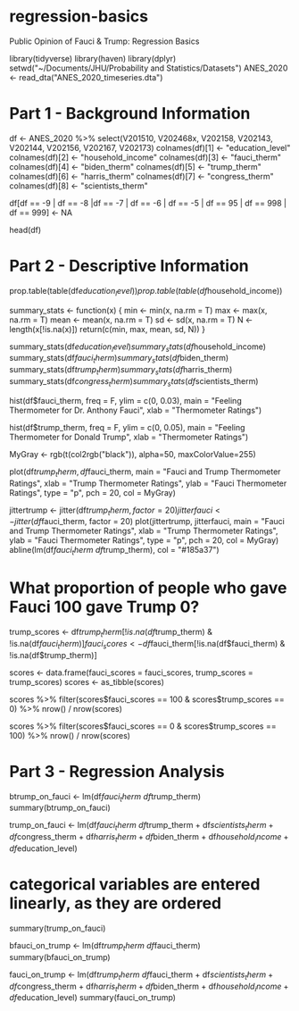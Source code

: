 # regression-basics
Public Opinion of Fauci &amp; Trump: Regression Basics

library(tidyverse)
library(haven)
library(dplyr)
setwd("~/Documents/JHU/Probability and Statistics/Datasets")
ANES_2020 <- read_dta("ANES_2020_timeseries.dta")

# Part 1 - Background Information

df <- ANES_2020 %>% 
  select(V201510, V202468x, V202158, V202143, V202144, V202156, V202167, V202173)
colnames(df)[1] <- "education_level"
colnames(df)[2] <- "household_income"
colnames(df)[3] <- "fauci_therm"
colnames(df)[4] <- "biden_therm"
colnames(df)[5] <- "trump_therm"
colnames(df)[6] <- "harris_therm"
colnames(df)[7] <- "congress_therm"
colnames(df)[8] <- "scientists_therm"

df[df == -9 | df == -8 |df == -7 | df == -6 | df == -5 | df == 95 | 
     df == 998 | df == 999] <- NA

head(df)

# Part 2 - Descriptive Information

prop.table(table(df$education_level))
prop.table(table(df$household_income))

summary_stats <- function(x) {
  min <- min(x, na.rm = T)
  max <- max(x, na.rm = T)
  mean <- mean(x, na.rm = T)
  sd <- sd(x, na.rm = T)
  N <- length(x[!is.na(x)])
  return(c(min, max, mean, sd, N))
}

summary_stats(df$education_level)
summary_stats(df$household_income)
summary_stats(df$fauci_therm)
summary_stats(df$biden_therm)
summary_stats(df$trump_therm)
summary_stats(df$harris_therm)
summary_stats(df$congress_therm)
summary_stats(df$scientists_therm)

hist(df$fauci_therm, 
     freq = F, 
     ylim = c(0, 0.03),
     main = "Feeling Thermometer for Dr. Anthony Fauci", 
     xlab = "Thermometer Ratings")

hist(df$trump_therm, 
     freq = F, 
     ylim = c(0, 0.05), 
     main = "Feeling Thermometer for Donald Trump", 
     xlab = "Thermometer Ratings")

MyGray <- rgb(t(col2rgb("black")), alpha=50, maxColorValue=255)

plot(df$trump_therm, df$fauci_therm, 
     main = "Fauci and Trump Thermometer Ratings",
     xlab = "Trump Thermometer Ratings", 
     ylab = "Fauci Thermometer Ratings",
     type = "p", 
     pch = 20, 
     col = MyGray)

jittertrump <- jitter(df$trump_therm, factor = 20)
jitterfauci <- jitter(df$fauci_therm, factor = 20)
plot(jittertrump, jitterfauci, 
     main = "Fauci and Trump Thermometer Ratings",
     xlab = "Trump Thermometer Ratings", 
     ylab = "Fauci Thermometer Ratings",
     type = "p", 
     pch = 20, 
     col = MyGray)
abline(lm(df$fauci_therm ~ df$trump_therm), col = "#185a37")

# What proportion of people who gave Fauci 100 gave Trump 0?
trump_scores <- df$trump_therm[!is.na(df$trump_therm) & !is.na(df$fauci_therm)]
fauci_scores <- df$fauci_therm[!is.na(df$fauci_therm) & !is.na(df$trump_therm)]

scores <- data.frame(fauci_scores = fauci_scores, 
                     trump_scores = trump_scores)
scores <- as_tibble(scores)

scores %>%
  filter(scores$fauci_scores == 100 & scores$trump_scores == 0) %>%
  nrow() / nrow(scores)

scores %>%
  filter(scores$fauci_scores == 0 & scores$trump_scores == 100) %>%
  nrow() / nrow(scores)

# Part 3 - Regression Analysis

btrump_on_fauci <- lm(df$fauci_therm ~ df$trump_therm)
summary(btrump_on_fauci)

trump_on_fauci <- lm(df$fauci_therm ~ df$trump_therm
                   + df$scientists_therm
                   + df$congress_therm
                   + df$harris_therm
                   + df$biden_therm
                   + df$household_income
                   + df$education_level)
# categorical variables are entered linearly, as they are ordered
summary(trump_on_fauci)

bfauci_on_trump <- lm(df$trump_therm ~ df$fauci_therm)
summary(bfauci_on_trump)

fauci_on_trump <- lm(df$trump_therm ~ df$fauci_therm
                     + df$scientists_therm
                     + df$congress_therm
                     + df$harris_therm
                     + df$biden_therm
                     + df$household_income
                     + df$education_level)
summary(fauci_on_trump)


